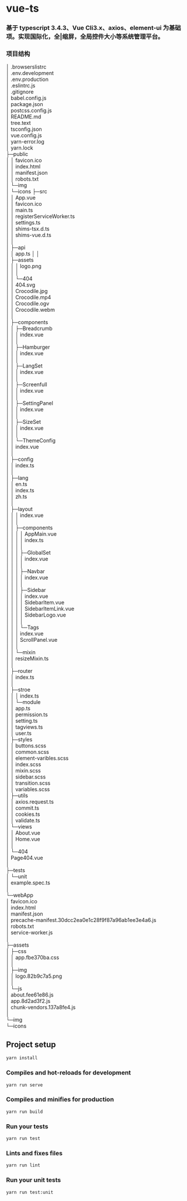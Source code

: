 # vue-ts

### 基于 typescript 3.4.3、Vue Cli3.x、axios、element-ui 为基础项。实现国际化，全|缩屏，全局控件大小等系统管理平台。

### 项目结构

│ .browserslistrc  
│ .env.development  
│ .env.production  
│ .eslintrc.js  
│ .gitignore  
│ babel.config.js  
│ package.json  
│ postcss.config.js  
│ README.md  
│ tree.text  
│ tsconfig.json  
│ vue.config.js  
│ yarn-error.log  
│ yarn.lock  
├─public  
│ │ favicon.ico  
│ │ index.html  
│ │ manifest.json  
│ │ robots.txt  
│ └─img  
│ └─icons
├─src  
│ │ App.vue  
│ │ favicon.ico  
│ │ main.ts  
│ │ registerServiceWorker.ts  
│ │ settings.ts  
│ │ shims-tsx.d.ts  
│ │ shims-vue.d.ts  
│ │  
│ ├─api  
│ │ app.ts
│ │  
│ ├─assets  
│ │ │ logo.png  
│ │ │  
│ │ └─404  
│ │ 404.svg  
│ │ Crocodile.jpg  
│ │ Crocodile.mp4  
│ │ Crocodile.ogv  
│ │ Crocodile.webm  
│ │  
│ ├─components  
│ │ ├─Breadcrumb  
│ │ │ index.vue  
│ │ │  
│ │ ├─Hamburger  
│ │ │ index.vue  
│ │ │  
│ │ ├─LangSet  
│ │ │ index.vue  
│ │ │  
│ │ ├─Screenfull  
│ │ │ index.vue  
│ │ │  
│ │ ├─SettingPanel  
│ │ │ index.vue  
│ │ │  
│ │ ├─SizeSet  
│ │ │ index.vue  
│ │ │  
│ │ └─ThemeConfig  
│ │ index.vue  
│ │  
│ ├─config  
│ │ index.ts  
│ │  
│ ├─lang  
│ │ en.ts  
│ │ index.ts  
│ │ zh.ts  
│ │  
│ ├─layout  
│ │ │ index.vue  
│ │ │  
│ │ ├─components  
│ │ │ │ AppMain.vue  
│ │ │ │ index.ts  
│ │ │ │  
│ │ │ ├─GlobalSet  
│ │ │ │ index.vue  
│ │ │ │  
│ │ │ ├─Navbar  
│ │ │ │ index.vue  
│ │ │ │  
│ │ │ ├─Sidebar  
│ │ │ │ index.vue  
│ │ │ │ SidebarItem.vue  
│ │ │ │ SidebarItemLink.vue  
│ │ │ │ SidebarLogo.vue  
│ │ │ │  
│ │ │ └─Tags  
│ │ │ index.vue  
│ │ │ ScrollPanel.vue  
│ │ │  
│ │ └─mixin  
│ │ resizeMixin.ts  
│ │  
│ ├─router  
│ │ index.ts  
│ │  
│ ├─stroe  
│ │ │ index.ts  
│ │ └─module  
│ │ app.ts  
│ │ permission.ts  
│ │ setting.ts  
│ │ tagviews.ts  
│ │ user.ts  
│ ├─styles  
│ │ buttons.scss  
│ │ common.scss  
│ │ element-varibles.scss  
│ │ index.scss  
│ │ mixin.scss  
│ │ sidebar.scss  
│ │ transition.scss  
│ │ variables.scss  
│ ├─utils  
│ │ axios.request.ts  
│ │ commit.ts  
│ │ cookies.ts  
│ │ validate.ts  
│ └─views  
│ │ About.vue  
│ │ Home.vue  
│ │  
│ └─404  
│ Page404.vue  
│  
├─tests  
│ └─unit  
│ example.spec.ts  
│  
└─webApp  
│ favicon.ico  
│ index.html  
│ manifest.json  
│ precache-manifest.30dcc2ea0e1c28f9f87a96ab1ee3e4a6.js  
│ robots.txt  
│ service-worker.js  
│  
 ├─assets  
│ ├─css  
│ │ app.fbe370ba.css  
│ │  
 │ ├─img  
│ │ logo.82b9c7a5.png  
│ │  
 │ └─js  
│ about.fee61e86.js  
│ app.8d2ad3f2.js  
│ chunk-vendors.137a8fe4.js  
│  
 └─img  
└─icons

## Project setup

```
yarn install
```

### Compiles and hot-reloads for development

```
yarn run serve
```

### Compiles and minifies for production

```
yarn run build
```

### Run your tests

```
yarn run test
```

### Lints and fixes files

```
yarn run lint
```

### Run your unit tests

```
yarn run test:unit
```
